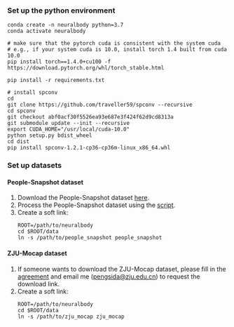 ### Set up the python environment

```
conda create -n neuralbody python=3.7
conda activate neuralbody

# make sure that the pytorch cuda is consistent with the system cuda
# e.g., if your system cuda is 10.0, install torch 1.4 built from cuda 10.0
pip install torch==1.4.0+cu100 -f https://download.pytorch.org/whl/torch_stable.html

pip install -r requirements.txt

# install spconv
cd
git clone https://github.com/traveller59/spconv --recursive
cd spconv
git checkout abf0acf30f5526ea93e687e3f424f62d9cd8313a
git submodule update --init --recursive
export CUDA_HOME="/usr/local/cuda-10.0"
python setup.py bdist_wheel
cd dist
pip install spconv-1.2.1-cp36-cp36m-linux_x86_64.whl
```

### Set up datasets

#### People-Snapshot dataset

1. Download the People-Snapshot dataset [here](https://graphics.tu-bs.de/people-snapshot).
2. Process the People-Snapshot dataset using the [script](https://github.com/zju3dv/neuralbody#process-people-snapshot).
3. Create a soft link:
    ```
    ROOT=/path/to/neuralbody
    cd $ROOT/data
    ln -s /path/to/people_snapshot people_snapshot
    ```

#### ZJU-Mocap dataset

1. If someone wants to download the ZJU-Mocap dataset, please fill in the [agreement](https://zjueducn-my.sharepoint.com/:b:/g/personal/pengsida_zju_edu_cn/EUPiybrcFeNEhdQROx4-LNEBm4lzLxDwkk1SBcNWFgeplA?e=BGDiQh) and email me (pengsida@zju.edu.cn) to request the download link.
2. Create a soft link:
    ```
    ROOT=/path/to/neuralbody
    cd $ROOT/data
    ln -s /path/to/zju_mocap zju_mocap
    ```
